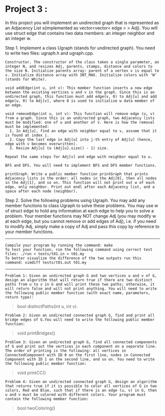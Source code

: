 # Project 3 : 
In this project you will implement an undirected graph that is represented as an Adjacency List s(implemented as vector<vector< edge > > Adj). You will use struct edge that contains two data members: an integer neighbor and an integer w. 

Step 1. Implement a class Ugraph (stands for undirected graph). You need to write two files: ugraph.h
and ugraph.cpp.

    Constructor. The constructor of the class takes a single parameter, an integer N, and resizes Adj, parents, stamps, distance and colors to the size N. Initialize parents array: parent of a vertex v is equal to v. Initialize distance array with INT_MAX. Initialize colors with 'W' (stands for White).

    void addEdge(int u, int v): This member function inserts a new edge between the existing vertices u and v in the graph. Since this is an undirected graph, this function must add edge(v, 0) to Adj[u] and add edge(u, 0) to Adj[v], where 0 is used to initialize w data member of an edge.

    void removeEdge(int u, int v): This function will remove edge (u, v) from a graph. Since this is an undirected graph, two Adjacency lists must be modified: one of u and another of v. Here is how the removal must be implemented:
      1. In Adj[u], find an edge with neighbor equal to v, assume that it is found at index j.
      2. Copy the last edge in Adj[u] into j-th entry of Adj[u] (hence, edge with v becomes overwritten).
      3. Resize Adj[u] to (Adj[u].size() - 1) size.
  
    Repeat the same steps for Adj[v] and edge with neighbor equal to u.

    BFS and DFS. You will need to implement BFS and DFS member functions.

    printGraph. Write a public member function printGraph that prints Adjacency lists in the order: all nodes in the Adj[0], then all nodes in the Adj[1], and so on. This function will not print out w of each edge, only neighbor. Print out endl after each Adjacency list, and a space after each node (neighbor).

Step 2. Solve the following problems using Ugraph. You may add any member functions to class Ugraph to solve these problems. You may use w of struct edge to hold any information at each edge to help you to solve a problem. Your member functions may NOT change Adj (you may modify w at each edge, but you cannot remove or add edges of Adj), i.e. if you need to modify Adj, simply make a copy of Adj and pass this copy by reference to your member functions.

----------------------------------------------------------------------------------

    Compile your program by running the command: make
    To test your function, run the following command using correct test files: ./run < tests/t01.in > t01.my
    To better visualize the difference of the two outputs run this command: vimdiff tests/t01.out t01.my

----------------------------------------------------------------------------------

    Problem 1: Given an undirected graph G and two vertices u and v of G, design an algorithm that will return true if there are two distinct paths from u to v in G and will print these two paths; otherwise, it will return false and will not print anything. You will need to write the following public member function (with exact name, parameters, return type):
> bool distinctPaths(int u, int v).

    Problem 2: Given an undirected connected graph G, find and print all bridge edges of G.You will need to write the following public member function: 
> void printBridges()

    Problem 3: Given an undirected graph G, find all connected components of G and print out the vertices in each component on a separate line. The order of printing is the following: all vertices in ConnectedComponent with ID 0 on the first line, nodes in Connected Component with ID 1 on the second line, and so on. You need to write the following public member function: 
> void printCC()

    Problem 4: Given an undirected connected graph G, design an algorithm that returns true if it is possible to color all vertices of G in two colors, Red and Blue, such that if there is an edge (u, v) in G, then u and v must be colored with different colors. Your program must contain the following member function: 
> bool twoColoring()




